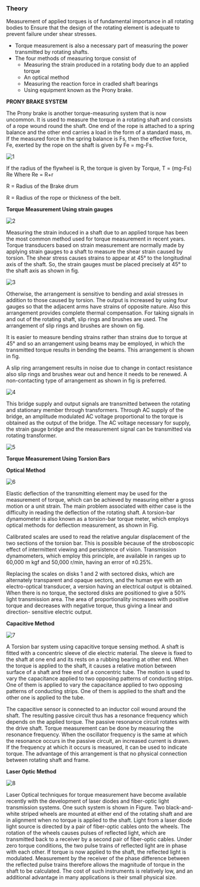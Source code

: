 ### Theory

Measurement of applied torques is of fundamental importance in all rotating bodies to Ensure that the design of the rotating element is adequate to prevent failure under shear stresses.

- Torque measurement is also a necessary part of measuring the power transmitted by rotating shafts.
- The four methods of measuring torque consist of
	- Measuring the strain produced in a rotating body due to an applied torque
	- An optical method
	- Measuring the reaction force in cradled shaft bearings
	- Using equipment known as the Prony brake.

**PRONY BRAKE SYSTEM**

The Prony brake is another torque-measuring system that is now uncommon. It is used to measure the torque in a rotating shaft and consists of a rope wound round the shaft. One end of the rope is attached to a spring balance and the other end carries a load in the form of a standard mass, m. If the measured force in the spring balance is Fs, then the effective force, Fe, exerted by the rope on the shaft is given by Fe = mg-Fs.

![1](images/figure1.PNG)

If the radius of the flywheel is R, the torque is given by Torque, T = (mg-Fs) Re
Where Re = R+r

R = Radius of the Brake drum

R = Radius of the rope or thickness of the belt.

**Torque Measurement Using strain gauges**

![2](images/figure2.PNG)

Measuring the strain induced in a shaft due to an applied torque has been the most common method used for torque measurement in recent years. Torque transducers based on strain measurement are normally made by applying strain gauges to a shaft to measure the shear strain caused by torsion. The shear stress causes strains to appear at 45° to the longitudinal axis of the shaft. So, the strain gauges must be placed precisely at 45° to the shaft axis as shown in fig.

![3](images/figure3.PNG)

Otherwise, the arrangement is sensitive to bending and axial stresses in addition to those caused by torsion. The output is increased by using four gauges so that the adjacent arms have strains of opposite nature. Also this arrangement provides complete thermal compensation. For taking signals in and out of the rotating shaft, slip rings and brushes are used. The arrangement of slip rings and brushes are shown on fig.

It is easier to measure bending strains rather than strains due to torque at 45° and so an arrangement using beams may be employed, in which the transmitted torque results in bending the beams. This arrangement is shown in fig.

A slip ring arrangement results in noise due to change in contact resistance also slip rings and brushes wear out and hence it needs to be renewed. A non-contacting type of arrangement as shown in fig is preferred.

![4](images/figure4.PNG)

This bridge supply and output signals are transmitted between the rotating and stationary member through transformers. Through AC supply of the bridge, an amplitude modulated AC voltage proportional to the torque is obtained as the output of the bridge. The AC voltage necessary for supply, the strain gauge bridge and the measurement signal can be transmitted via rotating transformer.

![5](images/figure5.PNG)

**Torque Measurement Using Torsion Bars**

**Optical Method**

![6](images/figure6.PNG)

Elastic deflection of the transmitting element may be used for the measurement of torque, which can be achieved by measuring either a gross motion or a unit strain. The main problem associated with either case is the difficulty in reading the deflection of the rotating shaft. A torsion-bar dynamometer is also known as a torsion-bar torque meter, which employs optical methods for deflection measurement, as shown in Fig.

Calibrated scales are used to read the relative angular displacement of the two sections of the torsion bar. This is possible because of the stroboscopic effect of intermittent viewing and persistence of vision. Transmission dynamometers, which employ this principle, are available in ranges up to 60,000 m kgf and 50,000 r/min, having an error of ±0.25%.

Replacing the scales on disks 1 and 2 with sectored disks, which are alternately transparent and opaque sectors, and the human eye with an electro-optical transducer, a version having an electrical output is obtained. When there is no torque, the sectored disks are positioned to give a 50% light transmission area. The area of proportionality increases with positive torque and decreases with negative torque, thus giving a linear and direction- sensitive electric output.

**Capacitive Method**

![7](images/figure7.PNG)

A Torsion bar system using capacitive torque sensing method. A shaft is fitted with a concentric sleeve of die electric material. The sleeve is fixed to the shaft at one end and its rests on a rubbing bearing at other end. When the torque is applied to the shaft, it causes a relative motion between surface of a shaft and free end of a concentric tube. The motion is used to vary the capacitance applied to two opposing patterns of conducting strips. One of them is applied to vary the capacitance applied to two opposing patterns of conducting strips. One of them is applied to the shaft and the other one is applied to the tube.

The capacitive sensor is connected to an inductor coil wound around the shaft. The resulting passive circuit thus has a resonance frequency which depends on the applied torque. The passive resonance circuit rotates with the drive shaft. Torque measurement can be done by measuring the resonance frequency. When the oscillator frequency is the same at which the resonance occurs in the passive circuit, an increased current is drawn. If the frequency at which it occurs is measured, it can be used to indicate torque. The advantage of this arrangement is that no physical connection between rotating shaft and frame.

**Laser Optic Method**

![8](images/figure8.PNG)

Laser Optical techniques for torque measurement have become available recently with the development of laser diodes and fiber-optic light transmission systems. One such system is shown in Figure. Two black-and-white striped wheels are mounted at either end of the rotating shaft and are in alignment when no torque is applied to the shaft. Light from a laser diode light source is directed by a pair of fiber-optic cables onto the wheels. The rotation of the wheels causes pulses of reflected light, which are transmitted back to a receiver by a second pair of fiber-optic cables. Under zero torque conditions, the two pulse trains of reflected light are in phase with each other. If torque is now applied to the shaft, the reflected light is modulated. Measurement by the receiver of the phase difference between the reflected pulse trains therefore allows the magnitude of torque in the shaft to be calculated. The cost of such instruments is relatively low, and an additional advantage in many applications is their small physical size.

